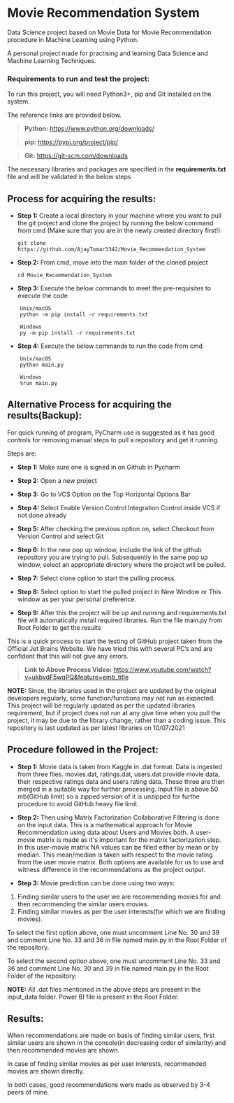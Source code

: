 # Movie Recommendation System
Data Science project based on Movie Data for Movie Recommendation procedure in Machine Learning using Python. 

A personal project made for practising and learning Data Science and Machine Learning Techniques. 

### Requirements to run and test the project:

To run this project, you will need Python3+, pip and Git installed on the system. 

The reference links are provided below.

> **Python:**
  https://www.python.org/downloads/
  
> **pip:**
  https://pypi.org/project/pip/

> **Git:**
  https://git-scm.com/downloads
	
The necessary libraries and packages are specified in the **requirements.txt** file and will be validated in the below steps


## Process for acquiring the results: 

  * **Step 1:**
  Create a local directory in your machine where you want to pull the git project and clone the project by running the below command from cmd 
  (Make sure that you are in the newly created directory first!):
  
  	```git clone https://github.com/AjayTomar3342/Movie_Recommendation_System```

  * **Step 2:**
  From cmd, move into the main folder of the cloned project
  
 	 ```cd Movie_Recommendation_System```

  * **Step 3:**
  Execute the below commands to meet the pre-requisites to execute the code
  
  ```  	
      Unix/macOS
      python -m pip install -r requirements.txt

      Windows
      py -m pip install -r requirements.txt
  ```

  
  * **Step 4:**
  Execute the below commands to run the code from cmd
  
  ``` 
      Unix/macOS
      python main.py

      Windows
      %run main.py
  ```
  
  
## Alternative Process for acquiring the results(Backup):

For quick running of program, PyCharm use is suggested as it has good controls for removing manual steps to pull a repository and get it running.

Steps are:

  * **Step 1:**
  Make sure one is signed in on Github in Pycharm
  
  * **Step 2:**
  Open a new project
  
  * **Step 3:**
  Go to VCS Option on the Top Horizontal Options Bar
  
  * **Step 4:**
  Select Enable Version Control Integration Control inside VCS if not done already
  
  * **Step 5:**
  After checking the previous option on, select Checkout from Version Control and select Git
  
  * **Step 6:**
  In the new pop up window, include the link of the github repository you are trying to pull.
  Subsequently in the same pop up window, select an appropriate directory where the  project will be pulled.
  
  * **Step 7:**
  Select clone option to start the pulling process.
  
  * **Step 8:**
  Select option to start the pulled project in New Window or This window as per your personal preference.
  
  * **Step 9:**
  After this the project will be up and running and requirements.txt file will automatically install required libraries. Run the file main.py from Root Folder to get the results

This is a quick process to start the testing of GitHub project taken from the Official Jet Brains Website. We have tried this with several PC’s and are confident that this will not give any errors.

> **Link to Above Process Video:**
  https://www.youtube.com/watch?v=ukbvdF5wqPQ&feature=emb_title
  
  
  **NOTE:** 
Since, the libraries used in the project are updated by the original developers regularly, some function/functions may not run as expected. This project will be regularly updated as per the updated libraries requirement, but if project does not run at any give time when you pull the project, it may be due to the library change, rather than a coding issue. This repository is last updated as per latest libraries on 10/07/2021

## Procedure followed in the Project:

   * **Step 1:**
   Movie data is taken from Kaggle in .dat format. Data is ingested from three files. movies.dat, 	        ratings.dat, users.dat provide movie data, their respective ratings data and users rating data. These        three are then merged in a suitable way for further processing. Input file is above 50 mb(GitHub limit) 	so a zipped version of it is unzipped for furthe procedure to avoid GitHub heavy file limit. 
   
   * **Step 2:**
   Then using Matrix Factorization Collaborative Filtering is done on the input data. This is a mathematical 	approach for Movie Recommendation using data about Users and Movies both. A user-movie matrix is made as    it's important for the matrix factorization step. In this user-movie matrix NA values can be filled          either by mean or by median. This mean/median is taken with respect to the movie rating from the user        movie matrix. Both options are available for us to use and witness difference in the recommendations as      the project output.  
  
   * **Step 3:**
   Movie prediction can be done using two ways:
   1. Finding similar users to the user we are recommending movies for and then recommending the similar 	users movies. 
   2. Finding similar movies as per the user interests(for which we are finding movies). 

   To select the first option above, one must uncomment Line No. 30 and 39 and comment Line No. 33 and 36 in 	file named main.py in the Root Folder of the repository. 
   
   To select the second option above, one must uncomment Line No. 33 and 36 and comment Line No. 30 and 39      in file named main.py in the Root Folder of the repository. 
   

  **NOTE:** 
All .dat files mentioned in the above steps are present in the input_data folder. Power BI file is present in the Root Folder. 

## Results:

When recommendations are made on basis of finding similar users, first similar users are shown in the console(in decreasing order of similarity) and then recommended movies are shown. 

In case of finding similar movies as per user interests, recommended movies are shown directly. 

In both cases, good recommendations were made as observed by 3-4 peers of mine. 
